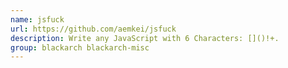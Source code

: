 ```yaml
---
name: jsfuck
url: https://github.com/aemkei/jsfuck
description: Write any JavaScript with 6 Characters: []()!+.
group: blackarch blackarch-misc
---
```

